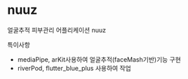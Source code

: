 # nuuz

얼굴추적 피부관리 어플리케이션 nuuz

특이사항
- mediaPipe, arKit사용하여 얼굴추적(faceMash기반)기능 구현
- riverPod, flutter_blue_plus 사용하여 작업
